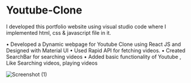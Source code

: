 # Youtube-Clone
I developed this portfolio website using visual studio code where I implemented html, css &amp; javascript file in it.

• Developed a Dynamic webpage for Youtube Clone using React JS and Designed with Material UI
• Used Rapid API for fetching videos.
• Created SearchBar for searching videos
• Added basic functionality of Youtube , Like Searching videos, playing videos

![Screenshot (1)](https://user-images.githubusercontent.com/111273527/222979708-0813c929-ee66-465d-9e1c-902ec2caa235.png)
